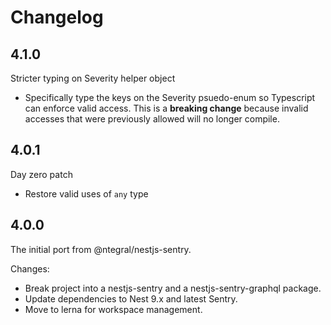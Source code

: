 # Changelog

## 4.1.0

Stricter typing on Severity helper object

- Specifically type the keys on the Severity psuedo-enum so Typescript can enforce valid access. This is a **breaking change** because invalid accesses that were previously allowed will no longer compile.

## 4.0.1

Day zero patch

- Restore valid uses of `any` type

## 4.0.0

The initial port from @ntegral/nestjs-sentry.

Changes:

- Break project into a nestjs-sentry and a nestjs-sentry-graphql package.
- Update dependencies to Nest 9.x and latest Sentry.
- Move to lerna for workspace management.
